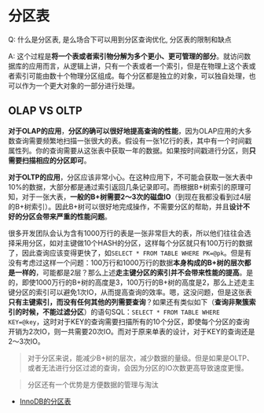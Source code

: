 # 分区表

Q: 什么是分区表, 是么场合下可以用到分区查询优化, 分区表的限制和缺点

A: 这个过程是**将一个表或者索引物分解为多个更小、更可管理的部分**。就访问数据库的应用而言，从逻辑上讲，只有一个表或者一个索引，但是在物理上这个表或者索引可能由数十个物理分区组成。每个分区都是独立的对象，可以独自处理，也可以作为一个更大对象的一部分进行处理。

## OLAP VS OLTP
**对于OLAP的应用**，**分区的确可以很好地提高查询的性能**，因为OLAP应用的大多数查询需要频繁地扫描一张很大的表。假设有一张1亿行的表，其中有一个时间戳属性列。你的查询需要从这张表中获取一年的数据。如果按时间戳进行分区，则**只需要扫描相应的分区即可**。

**对于OLTP的应用**，分区应该非常小心。在这种应用下，不可能会获取一张大表中10%的数据，大部分都是通过索引返回几条记录即可。而根据B+树索引的原理可知，对于一张大表，**一般的B+树需要2～3次的磁盘IO**（到现在我都没看到过4层的B+树索引）。因此B+树可以很好地完成操作，不需要分区的帮助，并且**设计不好的分区会带来严重的性能问题**。

很多开发团队会认为含有1000万行的表是一张非常巨大的表，所以他们往往会选择采用分区，如对主键做10个HASH的分区，这样每个分区就只有100万行的数据了，因此查询应该变得更快了，如`SELECT * FROM TABLE WHERE PK=@pk`。但是有没有考虑过这样一个问题：100万行和1000万行的数据**本身构成的B+树的层次都是一样的**，可能都是2层？那么上述**走主键分区的索引并不会带来性能的提高**。是的，即使1000万行的B+树的高度是3，100万行的B+树的高度是2，那么上述走主键分区的索引可以避免1次IO，从而提高查询的效率。嗯，这没问题，但是这张表**只有主键索引，而没有任何其他的列需要查询**？如果还有类似如下（**查询非聚簇索引的时候，不能过滤分区**）的语句SQL：`SELECT * FROM TABLE WHERE KEY=@key`，这时对于KEY的查询需要扫描所有的10个分区，即使每个分区的查询开销为2次IO，则一共需要20次IO。而对于原来单表的设计，对于KEY的查询还是2～3次IO。

> 对于分区来说，能减少B+树的层次，减少数据的量级。但是如果是OLTP、或者无法进行分区过滤的查询，会因为分区的IO次数更高导致速度更慢。

> 分区还有一个优势是方便数据的管理与淘汰

- [InnoDB的分区表](https://www.cnblogs.com/wade-luffy/p/6292294.html)
